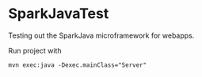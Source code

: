 # SparkJavaTest

Testing out the SparkJava microframework for webapps.

Run project with 

```
mvn exec:java -Dexec.mainClass="Server"
```
